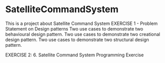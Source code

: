 # SatelliteCommandSystem
This is a project about Satellite Command System
EXERCISE 1 - Problem Statement on Design patterns
  Two use cases to demonstrate two behavioural design pattern.
  Two use cases to demonstrate two creational design pattern.
  Two use cases to demonstrate two structural design pattern.

EXERCISE 2:
6. Satellite Command System Programming Exercise
